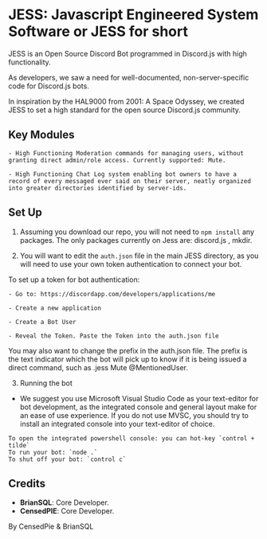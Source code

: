 # JESS: Javascript Engineered System Software or JESS for short

JESS is an Open Source Discord Bot programmed in Discord.js with high functionality.

As developers, we saw a need for well-documented, non-server-specific code for Discord.js bots.

In inspiration by the HAL9000 from 2001: A Space Odyssey, we created JESS to set a high standard for the open source Discord.js community.

## Key Modules
```
- High Functioning Moderation commands for managing users, without granting direct admin/role access. Currently supported: Mute.

- High Functioning Chat Log system enabling bot owners to have a record of every messaged ever said on their server, neatly organized into greater directories identified by server-ids.
```

## Set Up

1. Assuming you download our repo, you will not need to `npm install` any packages.
The only packages currently on Jess are: discord.js , mkdir.

2. You will want to edit the `auth.json` file in the main JESS directory, as you will need to use your own token authentication to connect your bot.

To set up a token for bot authentication:

```
- Go to: https://discordapp.com/developers/applications/me

- Create a new application

- Create a Bot User

- Reveal the Token. Paste the Token into the auth.json file
```

You may also want to change the prefix in the auth.json file. The prefix is the text indicator which the bot will pick up to know if it is being issued a direct command, such as .jess Mute @MentionedUser.

3. Running the bot

- We suggest you use Microsoft Visual Studio Code as your text-editor for bot development, as the integrated console and general layout make for an ease of use experience. If you do not use MVSC, you should try to install an integrated console into your text-editor of choice.

```
To open the integrated powershell console: you can hot-key `control + tilde`
To run your bot: `node .`
To shut off your bot: `control c`
```

## Credits

- **BrianSQL**: Core Developer.
- **CensedPIE**: Core Developer.















By CensedPie & BrianSQL
